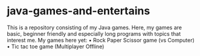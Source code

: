 # java-games-and-entertains
This is a repository consisting of my Java games. 
Here, my games are basic, beginner friendly and especially long programs with topics that interest me.
My games here yet:
• Rock Paper Scissor game (vs Computer)
• Tic tac toe game (Multiplayer Offline)
